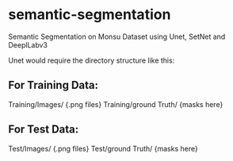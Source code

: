# semantic-segmentation
Semantic Segmentation on Monsu Dataset using Unet, SetNet and DeeplLabv3

Unet would require the directory structure like this:

## For Training Data:

Training/Images/ {.png files}
Training/ground Truth/ {masks here}

## For Test Data: 
Test/Images/ {.png files}
Test/ground Truth/ {masks here}
